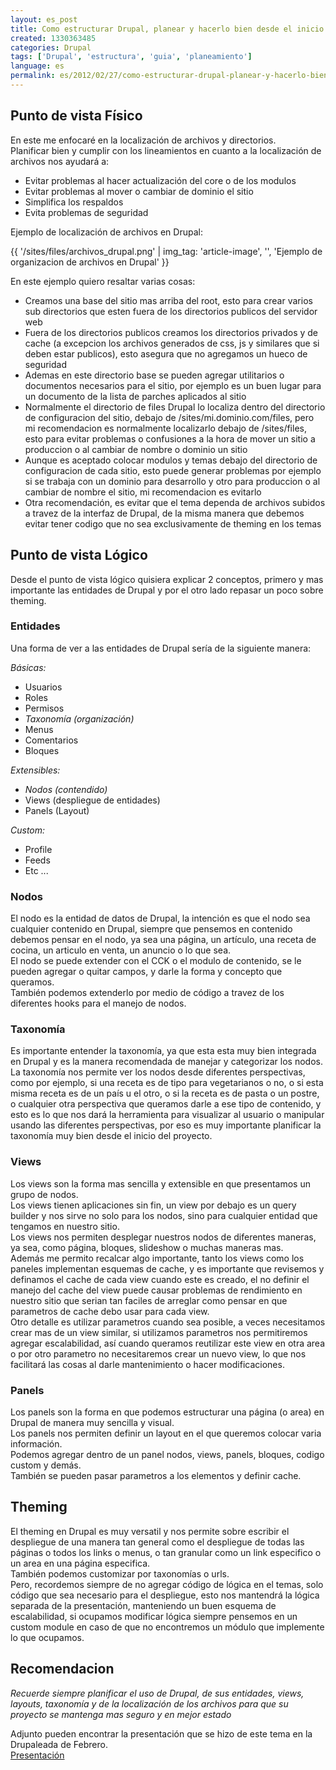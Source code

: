 ```yaml
---
layout: es_post
title: Como estructurar Drupal, planear y hacerlo bien desde el inicio
created: 1330363485
categories: Drupal
tags: ['Drupal', 'estructura', 'guia', 'planeamiento']
language: es
permalink: es/2012/02/27/como-estructurar-drupal-planear-y-hacerlo-bien-desde-inicio-1485/
---
```

## Punto de vista Físico
En este me enfocaré en la localización de archivos y directorios.   
Planificar bien y cumplir con los lineamientos en cuanto a la localización de archivos nos ayudará a:

- Evitar problemas al hacer actualización del core o de los modulos
- Evitar problemas al mover o cambiar de dominio el sitio
- Simplifica los respaldos
- Evita problemas de seguridad

Ejemplo de localización de archivos en Drupal:

{{ '/sites/files/archivos_drupal.png' | img_tag: 'article-image', '', 'Ejemplo de organizacion de archivos en Drupal' }}

En este ejemplo quiero resaltar varias cosas:
- Creamos una base del sitio mas arriba del root, esto para crear varios sub directorios que esten fuera de los directorios publicos del servidor web
- Fuera de los directorios publicos creamos los directorios privados y de cache (a excepcion los archivos generados de css, js y similares que si deben estar publicos), esto asegura que no agregamos un hueco de seguridad
- Ademas en este directorio base se pueden agregar utilitarios o documentos necesarios para el sitio, por ejemplo es un buen lugar para un documento de la lista de parches aplicados al sitio
- Normalmente el directorio de files Drupal lo localiza dentro del directorio de configuracion del sitio, debajo de /sites/mi.dominio.com/files, pero mi recomendacion es normalmente localizarlo debajo de /sites/files, esto para evitar problemas o confusiones a la hora de mover un sitio a produccion o al cambiar de nombre o dominio un sitio
- Aunque es aceptado colocar modulos y temas debajo del directorio de configuracion de cada sitio, esto puede generar problemas por ejemplo si se trabaja con un dominio para desarrollo y otro para produccion o al cambiar de nombre el sitio, mi recomendacion es evitarlo
- Otra recomendación, es evitar que el tema dependa de archivos subidos a travez de la interfaz de Drupal, de la misma manera que debemos evitar tener codigo que no sea exclusivamente de theming en los temas

## Punto de vista Lógico
Desde el punto de vista lógico quisiera explicar 2 conceptos, primero y mas importante las entidades de Drupal y por el otro lado repasar un poco sobre theming.

### Entidades
Una forma de ver a las entidades de Drupal sería de la siguiente manera:

_Básicas:_
- Usuarios
- Roles
- Permisos
- _Taxonomía (organización)_
- Menus
- Comentarios
- Bloques

_Extensibles:_
- _Nodos (contendido)_
- Views (despliegue de entidades)
- Panels (Layout)

_Custom:_
- Profile
- Feeds
- Etc ...

### Nodos
El nodo es la entidad de datos de Drupal, la intención es que el nodo sea cualquier contenido en Drupal, siempre que pensemos en contenido debemos pensar en el nodo, ya sea una página, un artículo, una receta de cocina, un articulo en venta, un anuncio o lo que sea.  
El nodo se puede extender con el CCK o el modulo de contenido, se le pueden agregar o quitar campos, y darle la forma y concepto que queramos.  
También podemos extenderlo por medio de código a travez de los diferentes hooks para el manejo de nodos.

### Taxonomía
Es importante entender la taxonomía, ya que esta esta muy bien integrada en Drupal y es la manera recomendada de manejar y categorizar los nodos.  
La taxonomía nos permite ver los nodos desde diferentes perspectivas, como por ejemplo, si una receta es de tipo para vegetarianos o no, o si esta misma receta es de un país u el otro, o si la receta es de pasta o un postre, o cualquier otra perspectiva que queramos darle a ese tipo de contenido, y esto es lo que nos dará la herramienta para visualizar al usuario o manipular usando las diferentes perspectivas, por eso es muy importante planificar la taxonomía muy bien desde el inicio del proyecto.  

### Views
Los views son la forma mas sencilla y extensible en que presentamos un grupo de nodos.  
Los views tienen aplicaciones sin fin, un view por debajo es un query builder y nos sirve no solo para los nodos, sino para cualquier entidad que tengamos en nuestro sitio.  
Los views nos permiten desplegar nuestros nodos de diferentes maneras, ya sea, como página, bloques, slideshow o muchas maneras mas.  
Además me permito recalcar algo importante, tanto los views como los paneles implementan esquemas de cache, y es importante que revisemos y definamos el cache de cada view cuando este es creado, el no definir el manejo del cache del view puede causar problemas de rendimiento en nuestro sitio que serian tan faciles de arreglar como pensar en que parametros de cache debo usar para cada view.  
Otro detalle es utilizar parametros cuando sea posible, a veces necesitamos crear mas de un view similar, si utilizamos parametros nos permitiremos agregar escalabilidad, así cuando queramos reutilizar este view en otra area o por otro parametro no necesitaremos crear un nuevo view, lo que nos facilitará las cosas al darle mantenimiento o hacer modificaciones.  

### Panels
Los panels son la forma en que podemos estructurar una página (o area) en Drupal de manera muy sencilla y visual.   
Los panels nos permiten definir un layout en el que queremos colocar varia información.  
Podemos agregar dentro de un panel nodos, views, panels, bloques, codigo custom y demás.  
También se pueden pasar parametros a los elementos y definir cache.

## Theming
El theming en Drupal es muy versatil y nos permite sobre escribir el despliegue de una manera tan general como el despliegue de todas las páginas o todos los links o menus, o tan granular como un link especifico o un area en una página especifica.  
También podemos customizar por taxonomías o urls.  
Pero, recordemos siempre de no agregar código de lógica en el temas, solo código que sea necesario para el despliegue, esto nos mantendrá la lógica separada de la presentación, manteniendo un buen esquema de escalabilidad, si ocupamos modificar lógica siempre pensemos en un custom module en caso de que no encontremos un módulo que implemente lo que ocupamos.  

## Recomendacion
_Recuerde siempre planificar el uso de Drupal, de sus entidades, views, layouts, taxonomía y de la localización de los archivos para que su proyecto se mantenga mas seguro y en mejor estado_

Adjunto pueden encontrar la presentación que se hizo de este tema en la Drupaleada de Febrero.  
[Presentación](http://profesional.co.cr/sites/files/como_estructurar_drupal.pdf)

